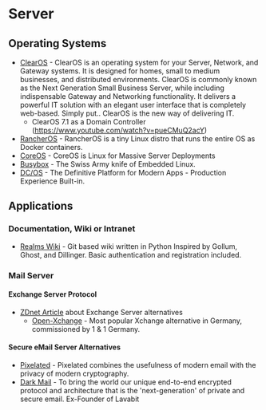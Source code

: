 # Server
## Operating Systems
* [ClearOS](https://www.clearos.com) - ClearOS is an operating system for your Server, Network, and Gateway systems. It is designed for homes, small to medium businesses, and distributed environments. ClearOS is commonly known as the Next Generation Small Business Server, while including indispensable Gateway and Networking functionality. It delivers a powerful IT solution with an elegant user interface that is completely web-based. Simply put.. ClearOS is the new way of delivering IT.
   - ClearOS 7.1 as a Domain Controller (https://www.youtube.com/watch?v=pueCMuQ2acY)
* [RancherOS](http://rancher.com/rancher-os/) - RancherOS is a tiny Linux distro that runs the entire OS as Docker containers.
* [CoreOS](http://coreos.com) - CoreOS is Linux for Massive Server Deployments
* [Busybox](https://www.busybox.net) - The Swiss Army knife of Embedded Linux.
* [DC/OS](https://dcos.io) - The Definitive Platform for Modern Apps - Production Experience Built-in.

## Applications
### Documentation, Wiki or Intranet
* [Realms Wiki](http://realms.io) - Git based wiki written in Python Inspired by Gollum, Ghost, and Dillinger. Basic authentication and registration included.

### Mail Server
#### Exchange Server Protocol
* [ZDnet Article](http://www.zdnet.de/88217792/exchange-alternativen-zarafa-zimbra-domino-und-co/) about Exchange Server alternatives
   - [Open-Xchange](https://www.open-xchange.com) - Most popular Xchange alternative in Germany, commissioned by 1 & 1 Germany.

#### Secure eMail Server Alternatives
* [Pixelated](https://pixelated-project.org) - Pixelated combines the usefulness of modern email with the privacy of modern cryptography.
* [Dark Mail](https://darkmail.info) - To bring the world our unique end-to-end encrypted protocol and architecture that is the 'next-generation' of private and secure email. Ex-Founder of Lavabit

